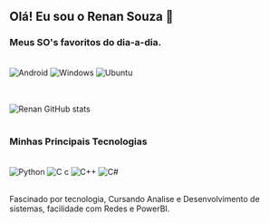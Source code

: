 
## Olá! Eu sou o Renan Souza 👊
### Meus SO's favoritos do dia-a-dia.

<div style="display: inline_block"><br/>

<img align="center"  alt="Android" src="https://img.shields.io/badge/Android-3DDC84?style=for-the-badge&logo=android&logoColor=white" />
<img align="center"  alt="Windows" src="https://img.shields.io/badge/Windows-0078D6?style=for-the-badge&logo=windows&logoColor=white" />
<img align="center"  alt="Ubuntu" src="https://img.shields.io/badge/Ubuntu-E95420?style=for-the-badge&logo=ubuntu&logoColor=white" />
</div><br/>

## 

![Renan GitHub stats](https://github-readme-stats.vercel.app/api?username=RenanVLS&show_icons=true&theme=radical)

#

### Minhas Principais Tecnologias 

<div style="display: inline_block"><br/>

<img align="center"  alt="Python" src="https://img.shields.io/badge/Python-3776AB?style=for-the-badge&logo=python&logoColor=white" />
<img align="center"  alt="C c" src="https://img.shields.io/badge/C-00599C?style=for-the-badge&logo=c&logoColor=white"  />
<img align="center"  alt="C++" src="https://img.shields.io/badge/C%2B%2B-00599C?style=for-the-badge&logo=c%2B%2B&logoColor=white"  />
<img align="center"  alt="C#" src="https://img.shields.io/badge/C%23-239120?style=for-the-badge&logo=c-sharp&logoColor=white"  />
</div><br/>

Fascinado por tecnologia, Cursando Analise e Desenvolvimento de sistemas,
facilidade com Redes e PowerBI.
